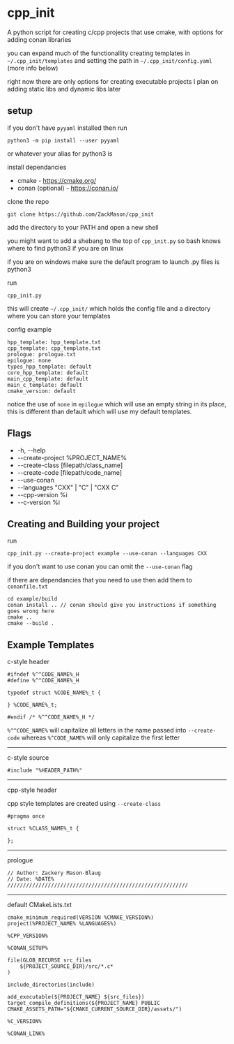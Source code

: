 # cpp_init
A python script for creating c/cpp projects that use cmake, with options for adding conan libraries

you can expand much of the functionallity creating templates in ```~/.cpp_init/templates``` and setting the path in ```~/.cpp_init/config.yaml``` (more info below)

right now there are only options for creating executable projects
I plan on adding static libs and dynamic libs later

## setup

if you don't have ```pyyaml``` installed then run
```
python3 -m pip install --user pyyaml
```
or whatever your alias for python3 is

install dependancies
+ cmake - https://cmake.org/
+ conan (optional) - https://conan.io/ 

clone the repo

```
git clone https://github.com/ZackMason/cpp_init
```

add the directory to your PATH and open a new shell

you might want to add a shebang to the top of ```cpp_init.py``` so bash knows where to find python3 if you are on linux

if you are on windows make sure the default program to launch .py files is python3

run 
```
cpp_init.py
```

this will create ```~/.cpp_init/``` which holds the config file and a directory where you can store your templates

config example

```
hpp_template: hpp_template.txt
cpp_template: cpp_template.txt
prologue: prologue.txt
epilogue: none
types_hpp_template: default
core_hpp_template: default
main_cpp_template: default
main_c_template: default
cmake_version: default
```

notice the use of ```none``` in ```epilogue``` which will use an empty string in its place, this is different than default which
will use my default templates.

## Flags
+ -h, --help
+ --create-project %PROJECT_NAME%
+ --create-class [filepath/class_name]
+ --create-code [filepath/code_name]
+ --use-conan
+ --languages "CXX" | "C" | "CXX C"
+ --cpp-version %i
+ --c-version %i

## Creating and Building your project

run 
```
cpp_init.py --create-project example --use-conan --languages CXX
```
if you don't want to use conan you can omit the ```--use-conan``` flag

if there are dependancies that you need to use then add them to ```conanfile.txt```
```
cd example/build
conan install .. // conan should give you instructions if something goes wrong here
cmake ..
cmake --build .
```


## Example Templates

c-style header
```
#ifndef %^^CODE_NAME%_H
#define %^^CODE_NAME%_H

typedef struct %CODE_NAME%_t {

} %CODE_NAME%_t;

#endif /* %^^CODE_NAME%_H */
```

```%^^CODE_NAME%``` will capitalize all letters in the name passed into ```--create-code``` whereas
```%^CODE_NAME%``` will only capitalize the first letter

---

c-style source
```
#include "%HEADER_PATH%"
```

---

cpp-style header

cpp style templates are created using ```--create-class```

```
#pragma once

struct %CLASS_NAME%_t {

};
```
---

prologue
```
// Author: Zackery Mason-Blaug
// Date: %DATE%
//////////////////////////////////////////////////////////

```

---

default CMakeLists.txt
```
cmake_minimum_required(VERSION %CMAKE_VERSION%)
project(%PROJECT_NAME% %LANGUAGES%)

%CPP_VERSION%

%CONAN_SETUP%

file(GLOB_RECURSE src_files 
    ${PROJECT_SOURCE_DIR}/src/*.c*
)

include_directories(include)

add_executable(${PROJECT_NAME} ${src_files})
target_compile_definitions(${PROJECT_NAME} PUBLIC CMAKE_ASSETS_PATH="${CMAKE_CURRENT_SOURCE_DIR}/assets/")

%C_VERSION%

%CONAN_LINK%

```


